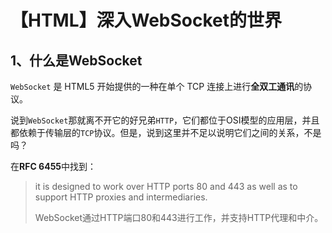 # 【HTML】深入WebSocket的世界

















## 1、什么是WebSocket

`WebSocket` 是 HTML5 开始提供的一种在单个 TCP 连接上进行**全双工通讯**的协议。

说到`WebSocket`那就离不开它的好兄弟`HTTP`，它们都位于OSI模型的应用层，并且都依赖于传输层的`TCP`协议。但是，说到这里并不足以说明它们之间的关系，不是吗？

在**RFC 6455**中找到：

> it is designed to work over HTTP ports 80 and 443 as well as to support HTTP proxies and intermediaries.
>
> WebSocket通过HTTP端口80和443进行工作，并支持HTTP代理和中介。














